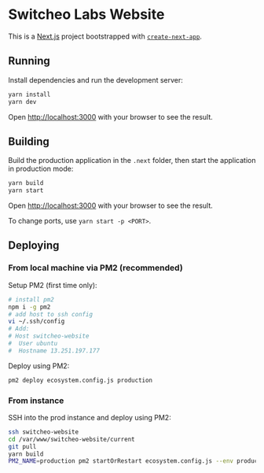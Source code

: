 # Switcheo Labs Website

This is a [Next.js](https://nextjs.org/) project bootstrapped with [`create-next-app`](https://github.com/vercel/next.js/tree/canary/packages/create-next-app).

## Running

Install dependencies and run the development server:

```bash
yarn install
yarn dev
```

Open [http://localhost:3000](http://localhost:3000) with your browser to see the result.

## Building

Build the production application in the `.next` folder, then start the application in production mode:

```bash
yarn build
yarn start
```

Open [http://localhost:3000](http://localhost:3000) with your browser to see the result.

To change ports, use `yarn start -p <PORT>`.

## Deploying

### From local machine via PM2 (recommended)

Setup PM2 (first time only):

```bash
# install pm2
npm i -g pm2
# add host to ssh config
vi ~/.ssh/config
# Add:
# Host switcheo-website
#  User ubuntu
#  Hostname 13.251.197.177
```

Deploy using PM2:

```bash
pm2 deploy ecosystem.config.js production
```

### From instance

SSH into the prod instance and deploy using PM2:

```bash
ssh switcheo-website
cd /var/www/switcheo-website/current
git pull
yarn build
PM2_NAME=production pm2 startOrRestart ecosystem.config.js --env production
```
